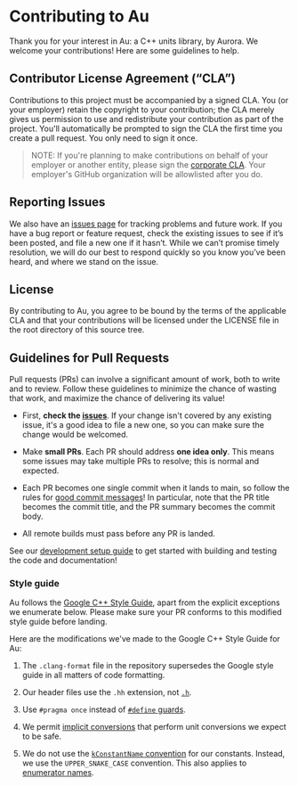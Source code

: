 # Contributing to Au

Thank you for your interest in Au: a C++ units library, by Aurora. We welcome your contributions!
Here are some guidelines to help.

## Contributor License Agreement (“CLA”)

Contributions to this project must be accompanied by a signed CLA. You (or your employer) retain the
copyright to your contribution; the CLA merely gives us permission to use and redistribute your
contribution as part of the project. You'll automatically be prompted to sign the CLA the first time
you create a pull request.  You only need to sign it once.

> NOTE: If you're planning to make contributions on behalf of your employer or another entity,
> please sign the [corporate
> CLA](https://docs.google.com/forms/d/e/1FAIpQLSdxFUhXe8cy5UMuu4cBQH_SPam0aQ5Yrxw0W8CHIpt0VhPV3g/viewform).
> Your employer's GitHub organization will be allowlisted after you do.

## Reporting Issues

We also have an [issues page](https://github.com/aurora-opensource/au/issues) for tracking problems
and future work. If you have a bug report or feature request, check the existing issues to see if
it’s been posted, and file a new one if it hasn’t. While we can’t promise timely resolution, we will
do our best to respond quickly so you know you’ve been heard, and where we stand on the issue.

## License

By contributing to Au, you agree to be bound by the terms of the applicable CLA and that your
contributions will be licensed under the LICENSE file in the root directory of this source tree.

## Guidelines for Pull Requests

Pull requests (PRs) can involve a significant amount of work, both to
write and to review.  Follow these guidelines to minimize the chance of wasting that work, and
maximize the chance of delivering its value!

- First, **check the [issues](https://github.com/aurora-opensource/au/issues)**.  If your change
  isn't covered by any existing issue, it's a good idea to file a new one, so you can make sure the
  change would be welcomed.

- Make **small PRs**.  Each PR should address **one idea only**.  This means some issues may take
  multiple PRs to resolve; this is normal and expected.

- Each PR becomes one single commit when it lands to main, so follow the rules for [good commit
  messages](https://cbea.ms/git-commit/)!  In particular, note that the PR title becomes the commit
  title, and the PR summary becomes the commit body.

- All remote builds must pass before any PR is landed.

See our [development setup guide](https://aurora-opensource.github.io/au/main/develop/) to get
started with building and testing the code and documentation!

### Style guide

Au follows the [Google C++ Style Guide](https://google.github.io/styleguide/cppguide.html), apart
from the explicit exceptions we enumerate below.  Please make sure your PR conforms to this modified
style guide before landing.

Here are the modifications we've made to the Google C++ Style Guide for Au:

1. The `.clang-format` file in the repository supersedes the Google style guide in all matters of
   code formatting.

2. Our header files use the `.hh` extension, not
   [`.h`](https://google.github.io/styleguide/cppguide.html#Header_Files).

3. Use `#pragma once` instead of [`#define`
   guards](https://google.github.io/styleguide/cppguide.html#The__define_Guard).

4. We permit [implicit
   conversions](https://google.github.io/styleguide/cppguide.html#Implicit_Conversions) that perform
   unit conversions we expect to be safe.

5. We do not use the [`kConstantName`
   convention](https://google.github.io/styleguide/cppguide.html#Constant_Names) for our constants.
   Instead, we use the `UPPER_SNAKE_CASE` convention.  This also applies to [enumerator
   names](https://google.github.io/styleguide/cppguide.html#Enumerator_Names).
